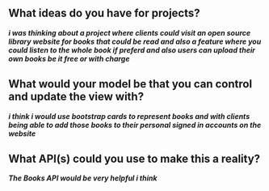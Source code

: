 
## What ideas do you have for projects?
***i was thinking about a project where clients could visit an open source library website for books that could be read and also a feature where you could listen to the whole book if preferd and also users can upload their own books be it free or with charge***  

## What would your model be that you can control and update the view with?
***i think i would use bootstrap cards to represent books and with clients being able to add those books to their personal signed in accounts on the website***

## What API(s) could you use to make this a reality?
***The Books API would be very helpful i think***


